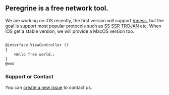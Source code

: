 ## Peregrine is a free network tool.

We are working on iOS recently, the first version will support [Vmess](https://v2ray.com/chapter_02/protocols/vmess.html), but the goal is support most popular protocols such as [SS](https://github.com/shadowsocks) [SSR]() [TROJAN](https://trojan-gfw.github.io/trojan/protocol) etc, When iOS get a stable version, we will provide a MacOS version too.


```markdown

@interface ViewController ()
{
    Hello free world.;
}
@end

```

### Support or Contact

You can [create a new issue](https://github.com/freeperegrine/Peregrine/issues/new) to contact us.
